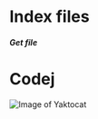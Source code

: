 # Index files
##### Get file
# Codej
![Image of Yaktocat]([https://octodex.github.com/images/yaktocat.png](https://www.google.com/url?sa=i&url=https%3A%2F%2Fcommons.wikimedia.org%2Fwiki%2FFile%3AChain_link_icon_slanted.png&psig=AOvVaw0cOL38Xarw-7V9C8x0hhDQ&ust=1736000230058000&source=images&cd=vfe&opi=89978449&ved=0CBEQjRxqFwoTCJjxop3f2YoDFQAAAAAdAAAAABAE))
